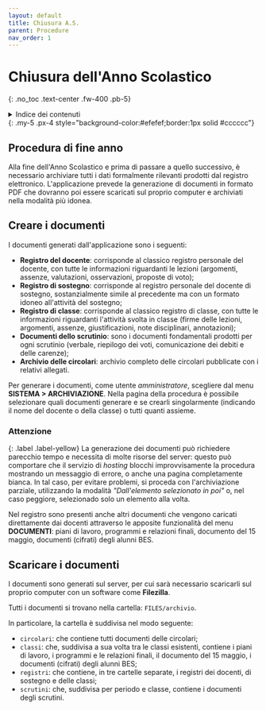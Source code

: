 ```yaml
---
layout: default
title: Chiusura A.S.
parent: Procedure
nav_order: 1
---
```


# Chiusura dell'Anno Scolastico
{: .no_toc .text-center .fw-400 .pb-5}

<details markdown="block">
  <summary>Indice dei contenuti</summary>
  {: .text-delta .text-center}
1. TOC
{:toc}
</details>
{: .my-5 .px-4 style="background-color:#efefef;border:1px solid #cccccc"}


## Procedura di fine anno

Alla fine dell'Anno Scolastico e prima di passare a quello successivo, è necessario archiviare
tutti i dati formalmente rilevanti prodotti dal registro elettronico.
L'applicazione prevede la generazione di documenti in formato PDF che dovranno poi essere
scaricati sul proprio computer e archiviati nella modalità più idonea.


## Creare i documenti

I documenti generati dall'applicazione sono i seguenti:
- **Registro del docente**: corrisponde al classico registro personale del docente, con tutte le informazioni
    riguardanti le lezioni (argomenti, assenze, valutazioni, osservazioni, proposte di voto);
- **Registro di sostegno**: corrisponde al registro personale del docente di sostegno, sostanzialmente
    simile al precedente ma con un formato idoneo all'attività del sostegno;
- **Registro di classe**: corrisponde al classico registro di classe, con tutte le informazioni
    riguardanti l'attività svolta in classe (firme delle lezioni, argomenti, assenze, giustificazioni,
    note disciplinari, annotazioni);
- **Documenti dello scrutinio**: sono i documenti fondamentali prodotti per ogni scrutinio (verbale,
    riepilogo dei voti, comunicazione dei debiti e delle carenze);
- **Archivio delle circolari**: archivio completo delle circolari pubblicate con i relativi allegati.

Per generare i documenti, come utente _amministratore_, scegliere dal menu **SISTEMA > ARCHIVIAZIONE**.
Nella pagina della procedura è possibile selezionare quali documenti generare e se crearli singolarmente
(indicando il nome del docente o della classe) o tutti quanti assieme.

### Attenzione
{: .label .label-yellow}
La generazione dei documenti può richiedere parecchio tempo e necessita di molte risorse del server: questo può
comportare che il servizio di _hosting_ blocchi improvvisamente la procedura mostrando un messaggio di
errore, o anche una pagina completamente bianca.
In tal caso, per evitare problemi, si proceda con l'archiviazione parziale, utilizzando 
la modalità _"Dall'elemento selezionato in poi"_ o, nel caso peggiore, selezionado solo 
un elemento alla volta.

Nel registro sono presenti anche altri documenti che vengono caricati direttamente dai docenti attraverso le
apposite funzionalità del menu **DOCUMENTI**: piani di lavoro, programmi e relazioni finali, documento del 15 maggio,
documenti (cifrati) degli alunni BES.


## Scaricare i documenti

I documenti sono generati sul server, per cui sarà necessario scaricarli sul proprio computer
con un software come **Filezilla**.

Tutti i documenti si trovano nella cartella: `FILES/archivio`.

In particolare, la cartella è suddivisa nel modo seguente:
- `circolari`: che contiene tutti documenti delle circolari;
- `classi`: che, suddivisa a sua volta tra le classi esistenti, contiene i piani di lavoro, i programmi e
    le relazioni finali, il documento del 15 maggio, i documenti (cifrati) degli alunni BES;
- `registri`: che contiene, in tre cartelle separate, i registri dei docenti, di sostegno e delle classi;
- `scrutini`: che, suddivisa per periodo e classe, contiene i documenti degli scrutini.
